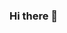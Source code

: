 ### Hi there 👋

<!--
**SiddhiMali/SiddhiMali** is a ✨ _special_ ✨ repository because its `README.md` (this file) appears on your GitHub profile.

Here are some ideas to get you started:

- 🔭 I’m currently working towars developing a research paper based on Quantum Approximate Optimization Alforithms along with [Prof. Amandeep Singh Bhatia](https://scholar.google.co.in/citations?user=0a1UZbgAAAAJ&hl=en)
- 🌱 I’m currently learning to implement different Quantum Algorithms with help of different kinds of Tensor Networks. 
- 👯 I’m looking to collaborate on Quantum Optimization projects.
- 📫 How to reach me: siddhimali531@gmail.com or [Siddhi M.](www.linkedin.com/in/siddhi-mali)
- 😄 Pronouns: Sid!!

